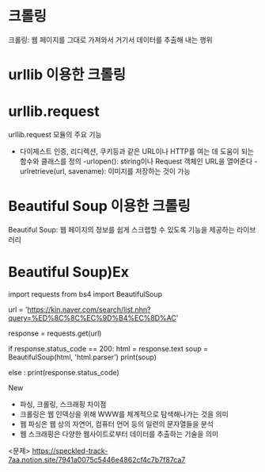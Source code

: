 # 크롤링
크롤링: 웹 페이지를 그대로 가져와서 거기서 데이터를 추출해 내는 행위


# urllib 이용한 크롤링


# urllib.request
urllib.request 모듈의 주요 기능
 - 다이제스트 인증, 리디렉션, 쿠키등과 같은 URL이나 HTTP를 여는 데 도움이 되는 함수와 클래스를 정의
-urlopen(): stiring이나 Request 객체인 URL을 열어준다
-urlretrieve(url, savename): 이미지를 저장하는 것이 가능



# Beautiful Soup 이용한 크롤링
Beautiful Soup: 웹 페이지의 정보를 쉽게 스크랩할 수 있도록 기능을 제공하는 라이브러리



# Beautiful Soup)Ex

import requests
from bs4 import BeautifulSoup

url = 'https://kin.naver.com/search/list.nhn?query=%ED%8C%8C%EC%9D%B4%EC%8D%AC'

response = requests.get(url)

if response.status_code == 200:
    html = response.text
    soup = BeautifulSoup(html, 'html.parser')
    print(soup)

else : 
    print(response.status_code)
  

    
New
- 파싱, 크롤링, 스크래핑 차이점
- 크롤링은 웹 인덱싱을 위해 WWW를 체계적으로 탐색해나가는 것을 의미
- 웹 파싱은 웹 상의 자연어, 컴퓨터 언어 등의 일련의 문자열들을 분석
- 웹 스크래핑은 다양한 웹사이트로부터 데이터를 추출하는 기술을 의미

<문제>
https://speckled-track-7aa.notion.site/7941a0075c5446e4862cf4c7b7f87ca7
